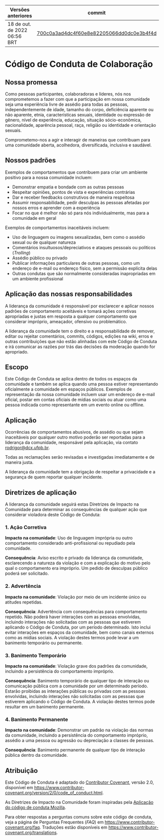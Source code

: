 
| Versões anteriores | commit                                                                                      |
|--------------------|---------------------------------------------------------------------------------------------|
|    18 de out. de 2022 06:56 BRT                | [700c0a3ad4dc4f60e8e82205066dd0dc0e3b4f4d](https://github.com/universi-me/universi-api/commit/700c0a3ad4dc4f60e8e82205066dd0dc0e3b4f4d) |

# Código de Conduta de Colaboração

## Nossa promessa

Como pessoas participantes, colaboradoras e líderes, nós nos comprometemos a fazer com que a participação em nossa comunidade seja uma experiência livre de assédio para todas as pessoas, independentemente de idade, tamanho do corpo, deficiência aparente ou não aparente, etnia, características sexuais, identidade ou expressão de gênero, nível de experiência, educação, situação sócio-econômica, nacionalidade, aparência pessoal, raça, religião ou identidade e orientação sexuais.

Comprometemo-nos a agir e interagir de maneiras que contribuam para uma comunidade aberta, acolhedora, diversificada, inclusiva e saudável.

## Nossos padrões

Exemplos de comportamentos que contribuem para criar um ambiente positivo para a nossa comunidade incluem:

* Demonstrar empatia e bondade com as outras pessoas
* Respeitar opiniões, pontos de vista e experiências contrárias
* Dar e receber feedbacks construtivos de maneira respeitosa
* Assumir responsabilidade, pedir desculpas às pessoas afetadas por nossos erros e aprender com a experiência
* Focar no que é melhor não só para nós individualmente, mas para a comunidade em geral

Exemplos de comportamentos inaceitáveis incluem:

* Uso de linguagem ou imagens sexualizadas, bem como o assédio sexual ou de qualquer natureza
* Comentários insultuosos/depreciativos e ataques pessoais ou políticos (*Trolling*)
* Assédio público ou privado
* Publicar informações particulares de outras pessoas, como um endereço de e-mail ou endereço físico, sem a permissão explícita delas
* Outras condutas que são normalmente consideradas inapropriadas em um ambiente profissional

## Aplicação das nossas responsabilidades

A liderança da comunidade é responsável por esclarecer e aplicar nossos padrões de comportamento aceitáveis e tomará ações corretivas apropriadas e justas em resposta a qualquer comportamento que considerar impróprio, ameaçador, ofensivo ou problemático.

A liderança da comunidade tem o direito e a responsabilidade de remover, editar ou rejeitar comentários, commits, códigos, edições na wiki, erros e outras contribuições que não estão alinhadas com este Código de Conduta e irá comunicar as razões por trás das decisões da moderação quando for apropriado.

## Escopo

Este Código de Conduta se aplica dentro de todos os espaços da comunidade e também se aplica quando uma pessoa estiver representando oficialmente a comunidade em espaços públicos.
Exemplos de representação da nossa comunidade incluem usar um endereço de e-mail oficial, postar em contas oficiais de mídias sociais ou atuar como uma pessoa indicada como representante em um evento online ou offline.

## Aplicação

Ocorrências de comportamentos abusivos, de assédio ou que sejam inaceitáveis por qualquer outro motivo poderão ser reportadas para a liderança da comunidade, responsável pela aplicação, via contato rodrigor@dcx.ufpb.br.

Todas as reclamações serão revisadas e investigadas imediatamente e de maneira justa.

A liderança da comunidade tem a obrigação de respeitar a privacidade e a segurança de quem reportar qualquer incidente.

## Diretrizes de aplicação

A liderança da comunidade seguirá estas Diretrizes de Impacto na Comunidade para determinar as consequências de qualquer ação que considerar violadora deste Código de Conduta:

### 1. Ação Corretiva

**Impacto na comunidade**: Uso de linguagem imprópria ou outro comportamento considerado anti-profissional ou repudiado pela comunidade.

**Consequência**: Aviso escrito e privado da liderança da comunidade, esclarecendo a natureza da violação e com a explicação do motivo pelo qual o comportamento era impróprio. Um pedido de desculpas público poderá ser solicitado.

### 2. Advertência

**Impacto na comunidade**: Violação por meio de um incidente único ou atitudes repetidas.

**Consequência**: Advertência com consequências para comportamento repetido. Não poderá haver interações com as pessoas envolvidas, incluindo interações não solicitadas com as pessoas que estiverem aplicando o Código de Conduta, por um período determinado. Isto inclui evitar interações em espaços da comunidade, bem como canais externos como as mídias sociais. A violação destes termos pode levar a um banimento temporário ou permanente.

### 3. Banimento Temporário

**Impacto na comunidade**: Violação grave dos padrões da comunidade, incluindo a persistência do comportamento impróprio.

**Consequência**: Banimento temporário de qualquer tipo de interação ou comunicação pública com a comunidade por um determinado período. Estarão proibidas as interações públicas ou privadas com as pessoas envolvidas, incluindo interações não solicitadas com as pessoas que estiverem aplicando o Código de Conduta. A violação destes termos pode resultar em um banimento permanente.

### 4. Banimento Permanente

**Impacto na comunidade**: Demonstrar um padrão na violação das normas da comunidade, incluindo a persistência do comportamento impróprio, assédio a uma pessoa ou agressão ou depreciação a classes de pessoas.

**Consequência**: Banimento permanente de qualquer tipo de interação pública dentro da comunidade.

## Atribuição

Este Código de Conduta é adaptado do [Contributor Covenant][homepage],
versão 2.0, disponível em
https://www.contributor-covenant.org/version/2/0/code_of_conduct.html.

As Diretrizes de Impacto na Comunidade foram inspiradas pela [Aplicação do código de conduta Mozilla](https://github.com/mozilla/diversity).

[homepage]: https://www.contributor-covenant.org

Para obter respostas a perguntas comuns sobre este código de conduta, veja a página de Perguntas Frequentes (*FAQ*) em
https://www.contributor-covenant.org/faq. Traduções estão disponíveis em
https://www.contributor-covenant.org/translations.
